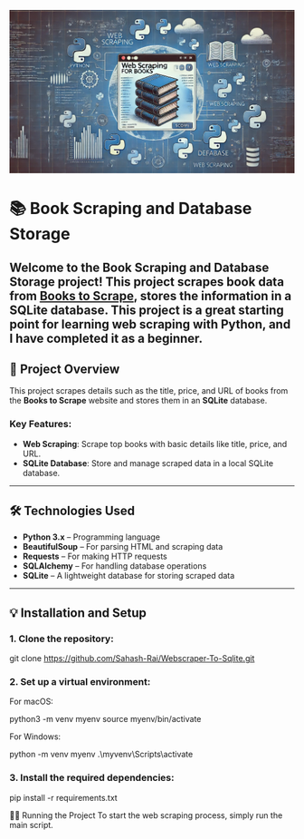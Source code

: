 ![WebScrapping_Image](https://github.com/Sahash-Rai/Webscraper-To-Sqlite/blob/main/Asset/webscrapping_image.png)
# 📚 Book Scraping and Database Storage

Welcome to the **Book Scraping and Database Storage** project! This project scrapes book data from [Books to Scrape](https://books.toscrape.com/), stores the information in a **SQLite** database. This project is a great starting point for learning web scraping with Python, and I have completed it as a beginner.
---

## 🚀 Project Overview

This project scrapes details such as the title, price, and URL of books from the **Books to Scrape** website and stores them in an **SQLite** database. 
### Key Features:

- **Web Scraping**: Scrape top books with basic details like title, price, and URL.
- **SQLite Database**: Store and manage scraped data in a local SQLite database.


---

## 🛠️ Technologies Used

- **Python 3.x** – Programming language
- **BeautifulSoup** – For parsing HTML and scraping data
- **Requests** – For making HTTP requests
- **SQLAlchemy** – For handling database operations
- **SQLite** – A lightweight database for storing scraped data

---

## 💡 Installation and Setup

### 1. Clone the repository:

git clone https://github.com/Sahash-Rai/Webscraper-To-Sqlite.git

### 2. Set up a virtual environment:

For macOS:

python3 -m venv myenv
source myenv/bin/activate

For Windows:

python -m venv myenv
.\myvenv\Scripts\activate
### 3. Install the required dependencies:

pip install -r requirements.txt

🏃‍♂️ Running the Project
To start the web scraping process, simply run the main script.





